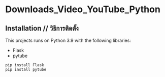 # Downloads_Video_YouTube_Python

## Installation // วิธีการติดตั้ง
This projects runs on Python 3.9 with the following libraries:
- Flask 
- pytube 

```
pip install Flask
pip install pytube
